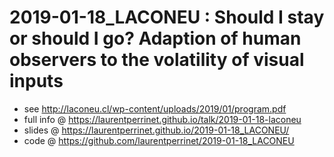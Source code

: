 # 2019-01-18_LACONEU :  Should I stay or should I go? Adaption of human observers to the volatility of visual inputs

* see http://laconeu.cl/wp-content/uploads/2019/01/program.pdf
* full info @ https://laurentperrinet.github.io/talk/2019-01-18-laconeu
* slides @ https://laurentperrinet.github.io/2019-01-18_LACONEU/
* code @ https://github.com/laurentperrinet/2019-01-18_LACONEU    
